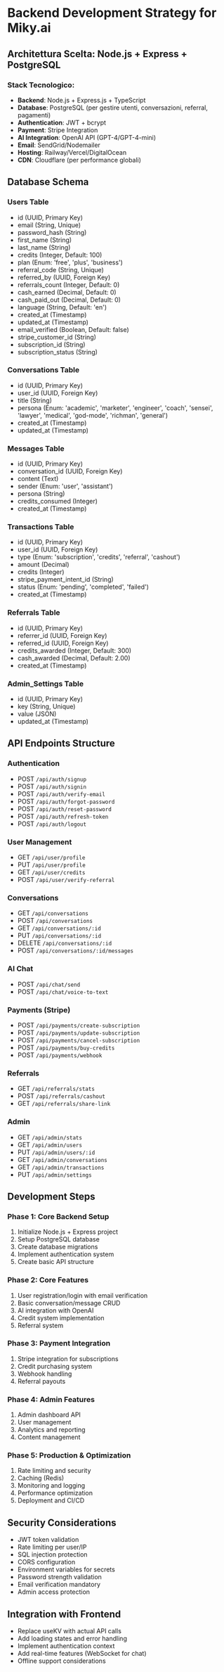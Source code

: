 # Backend Development Strategy for Miky.ai

## Architettura Scelta: Node.js + Express + PostgreSQL

### Stack Tecnologico:
- **Backend**: Node.js + Express.js + TypeScript
- **Database**: PostgreSQL (per gestire utenti, conversazioni, referral, pagamenti)
- **Authentication**: JWT + bcrypt
- **Payment**: Stripe Integration
- **AI Integration**: OpenAI API (GPT-4/GPT-4-mini)
- **Email**: SendGrid/Nodemailer
- **Hosting**: Railway/Vercel/DigitalOcean
- **CDN**: Cloudflare (per performance globali)

## Database Schema

### Users Table
- id (UUID, Primary Key)
- email (String, Unique)
- password_hash (String)
- first_name (String)
- last_name (String)
- credits (Integer, Default: 100)
- plan (Enum: 'free', 'plus', 'business')
- referral_code (String, Unique)
- referred_by (UUID, Foreign Key)
- referrals_count (Integer, Default: 0)
- cash_earned (Decimal, Default: 0)
- cash_paid_out (Decimal, Default: 0)
- language (String, Default: 'en')
- created_at (Timestamp)
- updated_at (Timestamp)
- email_verified (Boolean, Default: false)
- stripe_customer_id (String)
- subscription_id (String)
- subscription_status (String)

### Conversations Table
- id (UUID, Primary Key)
- user_id (UUID, Foreign Key)
- title (String)
- persona (Enum: 'academic', 'marketer', 'engineer', 'coach', 'sensei', 'lawyer', 'medical', 'god-mode', 'richman', 'general')
- created_at (Timestamp)
- updated_at (Timestamp)

### Messages Table
- id (UUID, Primary Key)
- conversation_id (UUID, Foreign Key)
- content (Text)
- sender (Enum: 'user', 'assistant')
- persona (String)
- credits_consumed (Integer)
- created_at (Timestamp)

### Transactions Table
- id (UUID, Primary Key)
- user_id (UUID, Foreign Key)
- type (Enum: 'subscription', 'credits', 'referral', 'cashout')
- amount (Decimal)
- credits (Integer)
- stripe_payment_intent_id (String)
- status (Enum: 'pending', 'completed', 'failed')
- created_at (Timestamp)

### Referrals Table
- id (UUID, Primary Key)
- referrer_id (UUID, Foreign Key)
- referred_id (UUID, Foreign Key)
- credits_awarded (Integer, Default: 300)
- cash_awarded (Decimal, Default: 2.00)
- created_at (Timestamp)

### Admin_Settings Table
- id (UUID, Primary Key)
- key (String, Unique)
- value (JSON)
- updated_at (Timestamp)

## API Endpoints Structure

### Authentication
- POST `/api/auth/signup`
- POST `/api/auth/signin`
- POST `/api/auth/verify-email`
- POST `/api/auth/forgot-password`
- POST `/api/auth/reset-password`
- POST `/api/auth/refresh-token`
- POST `/api/auth/logout`

### User Management
- GET `/api/user/profile`
- PUT `/api/user/profile`
- GET `/api/user/credits`
- POST `/api/user/verify-referral`

### Conversations
- GET `/api/conversations`
- POST `/api/conversations`
- GET `/api/conversations/:id`
- PUT `/api/conversations/:id`
- DELETE `/api/conversations/:id`
- POST `/api/conversations/:id/messages`

### AI Chat
- POST `/api/chat/send`
- POST `/api/chat/voice-to-text`

### Payments (Stripe)
- POST `/api/payments/create-subscription`
- POST `/api/payments/update-subscription`
- POST `/api/payments/cancel-subscription`
- POST `/api/payments/buy-credits`
- POST `/api/payments/webhook`

### Referrals
- GET `/api/referrals/stats`
- POST `/api/referrals/cashout`
- GET `/api/referrals/share-link`

### Admin
- GET `/api/admin/stats`
- GET `/api/admin/users`
- PUT `/api/admin/users/:id`
- GET `/api/admin/conversations`
- GET `/api/admin/transactions`
- PUT `/api/admin/settings`

## Development Steps

### Phase 1: Core Backend Setup
1. Initialize Node.js + Express project
2. Setup PostgreSQL database
3. Create database migrations
4. Implement authentication system
5. Create basic API structure

### Phase 2: Core Features
1. User registration/login with email verification
2. Basic conversation/message CRUD
3. AI integration with OpenAI
4. Credit system implementation
5. Referral system

### Phase 3: Payment Integration
1. Stripe integration for subscriptions
2. Credit purchasing system
3. Webhook handling
4. Referral payouts

### Phase 4: Admin Features
1. Admin dashboard API
2. User management
3. Analytics and reporting
4. Content management

### Phase 5: Production & Optimization
1. Rate limiting and security
2. Caching (Redis)
3. Monitoring and logging
4. Performance optimization
5. Deployment and CI/CD

## Security Considerations
- JWT token validation
- Rate limiting per user/IP
- SQL injection protection
- CORS configuration
- Environment variables for secrets
- Password strength validation
- Email verification mandatory
- Admin access protection

## Integration with Frontend
- Replace useKV with actual API calls
- Add loading states and error handling
- Implement authentication context
- Add real-time features (WebSocket for chat)
- Offline support considerations